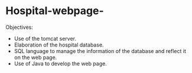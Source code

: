 # Hospital-webpage-

Objectives: 
- Use of the tomcat server. 
- Elaboration of the hospital database. 
- SQL language to manage the information of the database and reflect it on the web page. 
- Use of Java to develop the web page.
